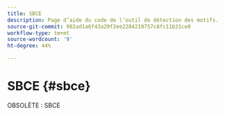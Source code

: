 ```yaml
---
title: SBCE
description: Page d’aide du code de l’outil de détection des motifs.
source-git-commit: 982ad1a6f43a29f2ee2284219757c8fc11b31ce0
workflow-type: tm+mt
source-wordcount: '9'
ht-degree: 44%

---
```



# SBCE {#sbce}

OBSOLÈTE : SBCE
